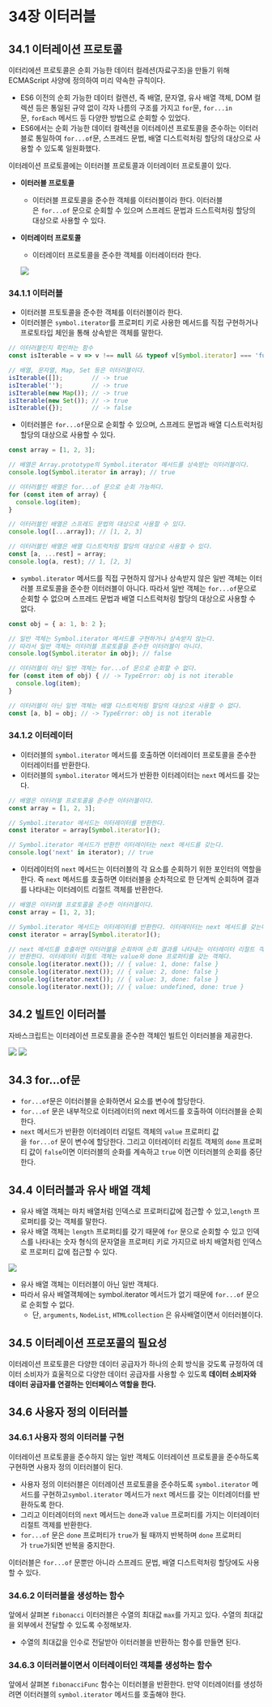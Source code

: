 # 34장 이터러블

## 34.1 이터레이션 프로토콜

이터리에션 프로토콜은 순회 가능한 데이터 컬레션(자료구조)을 만들기 위해 ECMAScript 사양에 정의하여 미리 약속한 규칙이다.

- ES6 이전의 순회 가능한 데이터 컬렌션, 즉 배열, 문자열, 유사 배열 객체, DOM 컬렉션 등은 통일된 규약 없이 각자 나름의 구조를 가지고 `for`문, `for...in`문, `forEach` 메서드 등 다양한 방법으로 순회할 수 있었다.
- ES6에서는 순회 가능한 데이터 컬렉션을 이터레이션 프로토콜을 준수하는 이터러블로 통일하여 `for...of`문, 스프레드 문법, 배열 디스트럭처링 할당의 대상으로 사용할 수 있도록 일원화했다.

이터레이션 프로토콜에는 이터러블 프로토콜과 이터레이터 프로토콜이 있다.

- **이터러블 프로토콜**
    - 이터러블 프로토콜을 준수한 객체를 이터러블이라 한다. 이터러블은 `for...of` 문으로 순회할 수 있으며 스프레드 문법과 드스트럭처링 할당의 대상으로 사용할 수 있다.
- **이터레이터 프로토콜**
    - 이터레이터 프로토콜을 준수한 객체를 이터레이터라 한다.
    
    ![](https://velog.velcdn.com/images/qkrtofha94/post/09467a63-a6cf-41d5-abb0-4db442e44129/image.png)
    

### 34.1.1 이터러블

- 이터러블 프토토콜을 준수한 객체를 이터러블이라 한다.
- 이터러블은 `symbol.iterator`를 프로퍼티 키로 사용한 메서드를 직접 구현하거나 프로토타입 체인을 통해 상속받은 객체를 말한다.

```jsx
// 이터러블인지 확인하는 함수
const isIterable = v => v !== null && typeof v[Symbol.iterator] === 'function';

// 배열, 문자열, Map, Set 등은 이터러블이다.
isIterable([]);        // -> true
isIterable('');        // -> true
isIterable(new Map()); // -> true
isIterable(new Set()); // -> true
isIterable({});        // -> false
```

- 이터러블은 `for...of`문으로 순회할 수 있으며, 스프레드 문법과 배열 디스트럭처링 할당의 대상으로 사용할 수 있다.

```jsx
const array = [1, 2, 3];

// 배열은 Array.prototype의 Symbol.iterator 메서드를 상속받는 이터러블이다.
console.log(Symbol.iterator in array); // true

// 이터러블인 배열은 for...of 문으로 순회 가능하다.
for (const item of array) {
  console.log(item);
}

// 이터러블인 배열은 스프레드 문법의 대상으로 사용할 수 있다.
console.log([...array]); // [1, 2, 3]

// 이터러블인 배열은 배열 디스트럭처링 할당의 대상으로 사용할 수 있다.
const [a, ...rest] = array;
console.log(a, rest); // 1, [2, 3]
```

- `symbol.iterator` 메서드를 직접 구현하지 않거나 상속받지 않은 일반 객체는 이터러블 프로토콜을 준수한 이터러블이 아니다. 따라서 일반 객체는 `for...of`문으로 순회할 수 없으며 스프레드 문법과 배열 디스트럭처링 할당의 대상으로 사용할 수 없다.

```jsx
const obj = { a: 1, b: 2 };

// 일반 객체는 Symbol.iterator 메서드를 구현하거나 상속받지 않는다.
// 따라서 일반 객체는 이터러블 프로토콜을 준수한 이터러블이 아니다.
console.log(Symbol.iterator in obj); // false

// 이터러블이 아닌 일반 객체는 for...of 문으로 순회할 수 없다.
for (const item of obj) { // -> TypeError: obj is not iterable
  console.log(item);
}

// 이터러블이 아닌 일반 객체는 배열 디스트럭처링 할당의 대상으로 사용할 수 없다.
const [a, b] = obj; // -> TypeError: obj is not iterable
```

### 34.1.2 이터레이터

- 이터러블의 `symbol.iterator` 메서드를 호출하면 이터레이터 프로토콜을 준수한 이터레이터를 반환한다.
- 이터러블의 `symbol.iterator` 메서드가 반환한 이터레이터는 `next` 메서드를 갖는다.

```jsx
// 배열은 이터러블 프로토콜을 준수한 이터러블이다.
const array = [1, 2, 3];

// Symbol.iterator 메서드는 이터레이터를 반환한다.
const iterator = array[Symbol.iterator]();

// Symbol.iterator 메서드가 반환한 이터레이터는 next 메서드를 갖는다.
console.log('next' in iterator); // true
```

- 이터레이터의 `next` 메서드는 이터러블의 각 요소를 순회하기 위한 포인터의 역할을 한다. 즉 `next` 메서드를 호출하면 이터러블을 순차적으로 한 단계씩 순회하며 결과를 나타내는 이터레이트 리절트 객체를 반환한다.

```jsx
// 배열은 이터러블 프로토콜을 준수한 이터러블이다.
const array = [1, 2, 3];

// Symbol.iterator 메서드는 이터레이터를 반환한다. 이터레이터는 next 메서드를 갖는다.
const iterator = array[Symbol.iterator]();

// next 메서드를 호출하면 이터러블을 순회하며 순회 결과를 나타내는 이터레이터 리절트 객체를
// 반환한다. 이터레이터 리절트 객체는 value와 done 프로퍼티를 갖는 객체다.
console.log(iterator.next()); // { value: 1, done: false }
console.log(iterator.next()); // { value: 2, done: false }
console.log(iterator.next()); // { value: 3, done: false }
console.log(iterator.next()); // { value: undefined, done: true }
```

## 34.2 빌트인 이터러블

자바스크립트는 이터레이션 프로토콜을 준수한 객체인 빌트인 이터러블을 제공한다.

![](https://velog.velcdn.com/images/qkrtofha94/post/8abf91d7-550a-4340-bb1e-278275425e29/image.png)
![](https://velog.velcdn.com/images/qkrtofha94/post/9db26e15-84ce-491a-8439-cbf0a77a463f/image.png)

## 34.3 for...of문

- `for...of`문은 이터러블을 순화하면서 요소를 변수에 할당한다.
- `for...of` 문은 내부적으로 이터레이터의 next 메서드를 호출하여 이터러블을 순회한다. 
- `next` 메서드가 반환한 이터레이터 리덜트 객체의 `value` 프로퍼티 값을 `for...of` 문이 변수에 할당한다. 그리고 이터레이터 리절트 객체의 `done` 프로퍼티 값이 `false`이면 이터러블의 순화를 계속하고 `true` 이면 이터러블의 순회를 중단한다.

## 34.4 이터러블과 유사 배열 객체

- 유사 배열 객체는 마치 배열처럼 인덱스로 프로퍼티값에 접근할 수 있고,`length` 프로퍼티를 갖는 객체를 말한다.
- 유사 배열 객체는 `length` 프로퍼티를 갖기 때문에 `for` 문으로 순회할 수 있고 인덱스를 나타내는 숫자 형식의 문자열을 프로퍼티 키로 가지므로 바치 배열처럼 인덱스로 프로퍼티 값에 접근할 수 있다.

![](https://velog.velcdn.com/images/qkrtofha94/post/67eb39a6-3adc-413a-8db9-66fb1144eb5a/image.png)

- 유사 배열 객체는 이터러블이 아닌 일반 객체다.
- 따라서 유사 배열객체에는 symbol.iterator 메서드가 없기 때문에 `for...of` 문으로 순회할 수 없다.
    - 단, `arguments`, `NodeList`, `HTMLcollection` 은 유사배열이면서 이터러블이다.

## 34.5 이터레이션 프로포콜의 필요성

이터레이션 프로토콜은 다양한 데이터 공급자가 하나의 순회 방식을 갖도록 규정하여 데이터 소비자가 효울적으로 다양한 데이터 공급자를 사용할 수 있도록 **데이터 소비자와 데이터 공급자를 연결하는 인터페이스 역할을 한다.**

## 34.6 사용자 정의 이터러블

### 34.6.1 사용자 정의 이터러블 구현

이터레이션 프로토콜을 준수하지 않는 일반 객체도 이터레이션 프로토콜을 준수하도록 구현하면 사용자 정의 이터러블이 된다.

- 사용자 정의 이터러블은 이터레이션 프로토콜을 준수하도록 `symbol.iterator` 메서드를 구현하고`symbol.iterator` 메서드가 `next` 메서드를 갖는 이터레이터를 반환하도록 한다.
- 그리고 이터레이터의 `next` 메서드는 `done`과 `value` 프로퍼티를 가지는 이터레이터 리절트 객제를 반환한다.
- `for...of` 문은 `done` 프로퍼티가 `true`가 될 때까지 반복하며 `done` 프로퍼티가 `true`가되면 반복을 중지한다.

이터러블은 `for...of` 문뿐만 아니라 스프레드 문법, 배열 디스트럭처링 할당에도 사용할 수 있다.

### 34.6.2 이터러블을 생성하는 함수

앞에서 살펴본 `fibonacci` 이터러블은 수열의 최대값 `max`를 가지고 있다.
수열의 최대값을 외부에서 전달할 수 있도록 수정해보자.

- 수열의 최대값을 인수로 전달받아 이터러블을 반환하는 함수를 만들면 된다.

### 34.6.3 이터러블이면서 이터레이터인 객체를 생성하는 함수

앞에서 살펴본 `fibonacciFunc` 함수는 이터러블을 반환한다. 만약 이터레이터를 생성하려면 이터러블의 `symbol.iterator` 메서드를 호출해야 한다.
